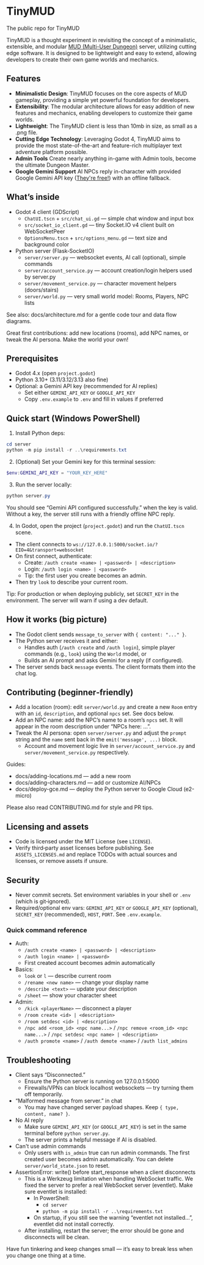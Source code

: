 # TinyMUD
 The public repo for TinyMUD

 TinyMUD is a thought experiment in revisiting the concept of a minimalistic, extensible, and modular [MUD (Multi-User Dungeon)](https://en.wikipedia.org/wiki/Multi-user_dungeon) server, utilizing cutting edge software. It is designed to be lightweight and easy to extend, allowing developers to create their own game worlds and mechanics.

## Features

- **Minimalistic Design**: TinyMUD focuses on the core aspects of MUD gameplay, providing a simple yet powerful foundation for developers.
- **Extensibility**: The modular architecture allows for easy addition of new features and mechanics, enabling developers to customize their game worlds.
- **Lightweight**: The TinyMUD client is less than 10mb in size, as small as a .png file.
- **Cutting Edge Technology**: Leveraging Godot 4, TinyMUD aims to provide the most state-of-the-art and feature-rich multiplayer text adventure platform possible.
- **Admin Tools** Create nearly anything in-game with Admin tools, become the ultimate Dungeon Master.
- **Google Gemini Support** AI NPCs reply in-character with provided Google Gemini API key ([They're free!](https://aistudio.google.com/)) with an offline fallback.

## What’s inside

- Godot 4 client (GDScript)
  - `ChatUI.tscn` + `src/chat_ui.gd` — simple chat window and input box
  - `src/socket_io_client.gd` — tiny Socket.IO v4 client built on WebSocketPeer
  - `OptionsMenu.tscn` + `src/options_menu.gd` — text size and background color
- Python server (Flask‑SocketIO)
  - `server/server.py` — websocket events, AI call (optional), simple commands
  - `server/account_service.py` — account creation/login helpers used by server.py
  - `server/movement_service.py` — character movement helpers (doors/stairs)
  - `server/world.py` — very small world model: Rooms, Players, NPC lists

See also: docs/architecture.md for a gentle code tour and data flow diagrams.

Great first contributions: add new locations (rooms), add NPC names, or tweak the AI persona. Make the world your own!

## Prerequisites

- Godot 4.x (open `project.godot`)
- Python 3.10+ (3.11/3.12/3.13 also fine)
- Optional: a Gemini API key (recommended for AI replies)
  - Set either `GEMINI_API_KEY` or `GOOGLE_API_KEY`
  - Copy `.env.example` to `.env` and fill in values if preferred

## Quick start (Windows PowerShell)

1) Install Python deps:

```powershell
cd server
python -m pip install -r ..\requirements.txt
```

2) (Optional) Set your Gemini key for this terminal session:

```powershell
$env:GEMINI_API_KEY = "YOUR_KEY_HERE"
```

3) Run the server locally:

```powershell
python server.py
```

You should see “Gemini API configured successfully.” when the key is valid. Without a key, the server still runs with a friendly offline NPC reply.

4) In Godot, open the project (`project.godot`) and run the `ChatUI.tscn` scene.

- The client connects to `ws://127.0.0.1:5000/socket.io/?EIO=4&transport=websocket`
- On first connect, authenticate:
  - Create: `/auth create <name> | <password> | <description>`
  - Login: `/auth login <name> | <password>`
  - Tip: the first user you create becomes an admin.
- Then try `look` to describe your current room.

Tip: For production or when deploying publicly, set `SECRET_KEY` in the environment. The server will warn if using a dev default.

## How it works (big picture)

- The Godot client sends `message_to_server` with `{ content: "..." }`.
- The Python server receives it and either:
  - Handles auth (`/auth create` and `/auth login`), simple player commands (e.g., `look`) using the `World` model, or
  - Builds an AI prompt and asks Gemini for a reply (if configured).
- The server sends back `message` events. The client formats them into the chat log.

## Contributing (beginner‑friendly)

- Add a location (room): edit `server/world.py` and create a new `Room` entry with an `id`, `description`, and optional `npcs` set. See docs below.
- Add an NPC name: add the NPC’s name to a room’s `npcs` set. It will appear in the room description under “NPCs here: …”.
- Tweak the AI persona: open `server/server.py` and adjust the `prompt` string and the `name` sent back in the `emit('message', ...)` block.
  - Account and movement logic live in `server/account_service.py` and `server/movement_service.py` respectively.

Guides:
- docs/adding-locations.md — add a new room
- docs/adding-characters.md — add or customize AI/NPCs
- docs/deploy-gce.md — deploy the Python server to Google Cloud (e2-micro)

Please also read CONTRIBUTING.md for style and PR tips.

## Licensing and assets

- Code is licensed under the MIT License (see `LICENSE`).
- Verify third‑party asset licenses before publishing. See `ASSETS_LICENSES.md` and replace TODOs with actual sources and licenses, or remove assets if unsure.

## Security

- Never commit secrets. Set environment variables in your shell or `.env` (which is git‑ignored).
- Required/optional env vars: `GEMINI_API_KEY` or `GOOGLE_API_KEY` (optional), `SECRET_KEY` (recommended), `HOST`, `PORT`. See `.env.example`.

### Quick command reference

- Auth:
  - `/auth create <name> | <password> | <description>`
  - `/auth login <name> | <password>`
  - First created account becomes admin automatically
- Basics:
  - `look` or `l` — describe current room
  - `/rename <new name>` — change your display name
  - `/describe <text>` — update your description
  - `/sheet` — show your character sheet
- Admin:
  - `/kick <playerName>` — disconnect a player
  - `/room create <id> | <description>`
  - `/room setdesc <id> | <description>`
  - `/npc add <room_id> <npc name...>` / `/npc remove <room_id> <npc name...>` / `/npc setdesc <npc name> | <description>`
  - `/auth promote <name>` / `/auth demote <name>` / `/auth list_admins`

## Troubleshooting

- Client says “Disconnected.”
  - Ensure the Python server is running on 127.0.0.1:5000
  - Firewalls/VPNs can block localhost websockets — try turning them off temporarily.
- “Malformed message from server.” in chat
  - You may have changed server payload shapes. Keep `{ type, content, name? }`.
- No AI reply
  - Make sure `GEMINI_API_KEY` (or `GOOGLE_API_KEY`) is set in the same terminal before `python server.py`.
  - The server prints a helpful message if AI is disabled.
 - Can't use admin commands
   - Only users with `is_admin` true can run admin commands. The first created user becomes admin automatically. You can delete `server/world_state.json` to reset.
 - AssertionError: write() before start_response when a client disconnects
   - This is a Werkzeug limitation when handling WebSocket traffic. We fixed the server to prefer a real WebSocket server (eventlet). Make sure eventlet is installed:
     - In PowerShell:
       - `cd server`
       - `python -m pip install -r ..\requirements.txt`
     - On startup, if you still see the warning “eventlet not installed…”, eventlet did not install correctly.
   - After installing, restart the server; the error should be gone and disconnects will be clean.


Have fun tinkering and keep changes small — it’s easy to break less when you change one thing at a time.
